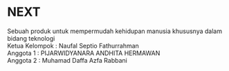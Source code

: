# NEXT
Sebuah produk untuk mempermudah kehidupan manusia khususnya dalam bidang teknologi \
Ketua Kelompok : Naufal Septio Fathurrahman \
Anggota 1 : PIJARWIDYANARA ANDHITA HERMAWAN \
Anggota 2 : Muhamad Daffa Azfa Rabbani 
